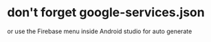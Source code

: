 # don't forget google-services.json
or use the Firebase menu inside Android studio for auto generate

